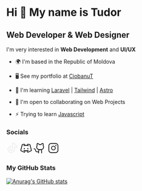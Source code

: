 # Hi 👋 My name is Tudor

## Web Developer & Web Designer

I'm very interested in **Web Development** and **UI/UX**

- 🌍 I'm based in the Republic of Moldova

- 🖥️ See my portfolio at [CiobanuT](http://ciobanut.com/)

- 🧠 I'm learning [Laravel](https://laravel.com/) | [Tailwind](https://tailwindcss.com/) | [Astro](https://astro.build/)

- 🤝 I'm open to collaborating on Web Projects

- ⚡ Trying to learn [Javascript](https://en.wikipedia.org/wiki/JavaScript)

### Socials

<p  align="left"> <a  href="https://www.tiktok.com/@ted.web.designer"  target="_blank"  rel="noreferrer" style="color: #eee; "><svg  xmlns="http://www.w3.org/2000/svg"  width="32"  height="32"  viewBox="0 0 256 256"><path  fill="currentColor"  d="M224 72a48.05 48.05 0 0 1-48-48a8 8 0 0 0-8-8h-40a8 8 0 0 0-8 8v132a20 20 0 1 1-28.57-18.08a8 8 0 0 0 4.57-7.23V88a8 8 0 0 0-9.4-7.88C50.91 86.48 24 119.1 24 156a76 76 0 0 0 152 0v-39.71A103.25 103.25 0 0 0 224 128a8 8 0 0 0 8-8V80a8 8 0 0 0-8-8Zm-8 39.64a87.19 87.19 0 0 1-43.33-16.15A8 8 0 0 0 160 102v54a60 60 0 0 1-120 0c0-25.9 16.64-49.13 40-57.6v27.67A36 36 0 1 0 136 156V32h24.5A64.14 64.14 0 0 0 216 87.5Z"/></svg></a>  <a  href="https://discord.com/users/ciobanut"  target="_blank"  rel="noreferrer"><svg xmlns="http://www.w3.org/2000/svg" width="32" height="32" viewBox="0 0 256 256"><path fill="currentColor" d="M104 140a12 12 0 1 1-12-12a12 12 0 0 1 12 12Zm60-12a12 12 0 1 0 12 12a12 12 0 0 0-12-12Zm74.45 64.9l-67 29.71a16.17 16.17 0 0 1-21.71-9.1l-8.11-22q-6.72.45-13.63.46t-13.63-.46l-8.11 22a16.18 16.18 0 0 1-21.71 9.1l-67-29.71a15.93 15.93 0 0 1-9.06-18.51L38 58a16.07 16.07 0 0 1 13-11.86l36.06-5.93a16.22 16.22 0 0 1 18.26 11.88l3.26 12.84Q118.11 64 128 64t19.4.93l3.26-12.84a16.21 16.21 0 0 1 18.26-11.88L205 46.14A16.07 16.07 0 0 1 218 58l29.53 116.38a15.93 15.93 0 0 1-9.08 18.52ZM232 178.28L202.47 62h-.08l-36.06-6a.17.17 0 0 0-.17 0l-2.83 11.14c5 .94 10 2.06 14.83 3.42A8 8 0 0 1 176 86.31a8.09 8.09 0 0 1-2.16-.3A172.25 172.25 0 0 0 128 80a172.25 172.25 0 0 0-45.84 6a8 8 0 1 1-4.32-15.4c4.82-1.36 9.78-2.48 14.82-3.42L89.83 56h-.12l-36.1 5.93a.17.17 0 0 0-.09 0L24 178.33L91 208a.23.23 0 0 0 .22 0L98 189.72a173.2 173.2 0 0 1-20.14-4.32a8 8 0 0 1 4.3-15.4a171.85 171.85 0 0 0 45.84 6a171.85 171.85 0 0 0 45.84-6a8 8 0 0 1 4.32 15.41a173.2 173.2 0 0 1-20.16 4.31l6.75 18.28a.22.22 0 0 0 .21 0Z"/></svg></a> <a  href="https://www.github.com/ciobanut"  target="_blank"  rel="noreferrer"><svg xmlns="http://www.w3.org/2000/svg" width="32" height="32" viewBox="0 0 256 256"><path fill="currentColor" d="M208.31 75.68A59.78 59.78 0 0 0 202.93 28a8 8 0 0 0-6.93-4a59.75 59.75 0 0 0-48 24h-24a59.75 59.75 0 0 0-48-24a8 8 0 0 0-6.93 4a59.78 59.78 0 0 0-5.38 47.68A58.14 58.14 0 0 0 56 104v8a56.06 56.06 0 0 0 48.44 55.47A39.8 39.8 0 0 0 96 192v8H72a24 24 0 0 1-24-24a40 40 0 0 0-40-40a8 8 0 0 0 0 16a24 24 0 0 1 24 24a40 40 0 0 0 40 40h24v16a8 8 0 0 0 16 0v-40a24 24 0 0 1 48 0v40a8 8 0 0 0 16 0v-40a39.8 39.8 0 0 0-8.44-24.53A56.06 56.06 0 0 0 216 112v-8a58.14 58.14 0 0 0-7.69-28.32ZM200 112a40 40 0 0 1-40 40h-48a40 40 0 0 1-40-40v-8a41.74 41.74 0 0 1 6.9-22.48a8 8 0 0 0 1.1-7.69a43.81 43.81 0 0 1 .79-33.58a43.88 43.88 0 0 1 32.32 20.06a8 8 0 0 0 6.71 3.69h32.35a8 8 0 0 0 6.74-3.69a43.87 43.87 0 0 1 32.32-20.06a43.81 43.81 0 0 1 .77 33.58a8.09 8.09 0 0 0 1 7.65a41.72 41.72 0 0 1 7 22.52Z"/></svg></a> <a  href="https://www.instagram.com/ciobanut_"  target="_blank"  rel="noreferrer"> <svg xmlns="http://www.w3.org/2000/svg" width="32" height="32" viewBox="0 0 256 256"><path fill="currentColor" d="M128 80a48 48 0 1 0 48 48a48.05 48.05 0 0 0-48-48Zm0 80a32 32 0 1 1 32-32a32 32 0 0 1-32 32Zm48-136H80a56.06 56.06 0 0 0-56 56v96a56.06 56.06 0 0 0 56 56h96a56.06 56.06 0 0 0 56-56V80a56.06 56.06 0 0 0-56-56Zm40 152a40 40 0 0 1-40 40H80a40 40 0 0 1-40-40V80a40 40 0 0 1 40-40h96a40 40 0 0 1 40 40ZM192 76a12 12 0 1 1-12-12a12 12 0 0 1 12 12Z"/></svg> </a> </p>

### My GitHub Stats

[![Anurag's GitHub stats](https://github-readme-stats.vercel.app/api?username=ciobanut)](https://github.com/ciobanut)
